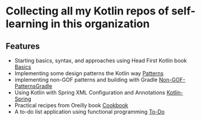 # Collecting all my Kotlin repos of self-learning in this organization

## Features
- Starting basics, syntax, and approaches using Head First Kotlin book [Basics](https://github.com/kotlin-kurious/basics)
- Implementing some design patterns the Kotlin way [Patterns](https://github.com/kotlin-kurious/patterns)
- implementing non-GOF patterns and building with Gradle [Non-GOF-PatternsGradle](https://github.com/kotlin-kurious/PatternsGradle)
- Using Kotlin with Spring XML Configuration and Annotations [Kotlin-Spring](https://github.com/kotlin-kurious/kotlin-spring-simple)
- Practical recipes from Oreilly book [Cookbook](https://github.com/kotlin-kurious/cookbook)
- A to-do list application using functional programming [To-Do](https://github.com/kotlin-kurious/zettai) 